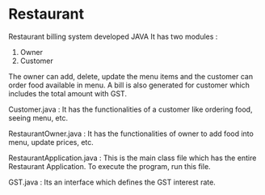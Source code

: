 # Restaurant
Restaurant billing system developed JAVA 
It has two modules :
1) Owner
2) Customer

The owner can add, delete, update the menu items and the customer can order food available in menu. 
A bill is also generated for customer which includes the total amount with GST.

Customer.java : It has the functionalities of a customer like ordering food, seeing menu, etc.

RestaurantOwner.java : It has the functionalities of owner to add food into menu, update prices, etc.

RestaurantApplication.java : This is the main class file which has the entire Restaurant Application. To execute the program, run this file.

GST.java : Its an interface which defines the GST interest rate.
